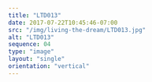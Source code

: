 ```yaml
---
title: "LTD013"
date: 2017-07-22T10:45:46-07:00
src: "/img/living-the-dream/LTD013.jpg"
alt: "LTD013"
sequence: 04
type: "image"
layout: "single"
orientation: "vertical"
---
```

